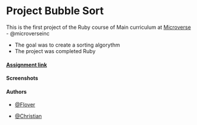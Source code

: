 # Project Bubble Sort

This is the first project of the Ruby course of Main curriculum at [Microverse](https://www.microverse.org/) - @microverseinc

* The goal was to create a sorting algorythm
* The project was completed Ruby

#### [Assignment link](https://www.theodinproject.com/courses/ruby-programming/lessons/advanced-building-blocks)

#### Screenshots

#### Authors

* [@Flover](https://github.com/flov3rh)

* [@Christian](https://github.com/jcromerohdz)




